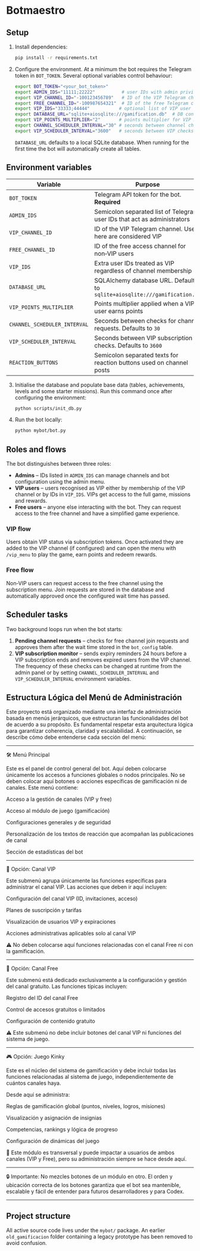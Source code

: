 # Botmaestro

## Setup

1. Install dependencies:

   ```bash
   pip install -r requirements.txt
   ```

2. Configure the environment. At a minimum the bot requires the Telegram token
   in `BOT_TOKEN`. Several optional variables control behaviour:

   ```bash
   export BOT_TOKEN="<your_bot_token>"
   export ADMIN_IDS="11111;22222"          # user IDs with admin privileges
   export VIP_CHANNEL_ID="-100123456789"   # ID of the VIP Telegram channel
   export FREE_CHANNEL_ID="-100987654321"  # ID of the free Telegram channel
   export VIP_IDS="33333;44444"           # optional list of VIP user IDs
   export DATABASE_URL="sqlite+aiosqlite:///gamification.db"  # DB connection
   export VIP_POINTS_MULTIPLIER="2"       # points multiplier for VIP members
   export CHANNEL_SCHEDULER_INTERVAL="30" # seconds between channel checks
   export VIP_SCHEDULER_INTERVAL="3600"   # seconds between VIP checks
   ```

   `DATABASE_URL` defaults to a local SQLite database. When running for the
   first time the bot will automatically create all tables.

## Environment variables

| Variable | Purpose |
| -------- | ------- |
| `BOT_TOKEN` | Telegram API token for the bot. **Required** |
| `ADMIN_IDS` | Semicolon separated list of Telegram user IDs that act as administrators |
| `VIP_CHANNEL_ID` | ID of the VIP Telegram channel. Users here are considered VIP |
| `FREE_CHANNEL_ID` | ID of the free access channel for non‑VIP users |
| `VIP_IDS` | Extra user IDs treated as VIP regardless of channel membership |
| `DATABASE_URL` | SQLAlchemy database URL. Defaults to `sqlite+aiosqlite:///gamification.db` |
| `VIP_POINTS_MULTIPLIER` | Points multiplier applied when a VIP user earns points |
| `CHANNEL_SCHEDULER_INTERVAL` | Seconds between checks for channel requests. Defaults to `30` |
| `VIP_SCHEDULER_INTERVAL` | Seconds between VIP subscription checks. Defaults to `3600` |
| `REACTION_BUTTONS` | Semicolon separated texts for reaction buttons used on channel posts |

3. Initialise the database and populate base data (tables, achievements,
   levels and some starter missions). Run this command once after configuring
   the environment:

   ```bash
   python scripts/init_db.py
   ```

4. Run the bot locally:

   ```bash
   python mybot/bot.py
   ```

## Roles and flows

The bot distinguishes between three roles:

* **Admins** – IDs listed in `ADMIN_IDS` can manage channels and bot
  configuration using the admin menu.
* **VIP users** – users recognised as VIP either by membership of the VIP
  channel or by IDs in `VIP_IDS`. VIPs get access to the full game, missions
  and rewards.
* **Free users** – anyone else interacting with the bot. They can request
  access to the free channel and have a simplified game experience.

### VIP flow

Users obtain VIP status via subscription tokens. Once activated they are added
to the VIP channel (if configured) and can open the menu with `/vip_menu` to
play the game, earn points and redeem rewards.

### Free flow

Non‑VIP users can request access to the free channel using the subscription
menu. Join requests are stored in the database and automatically approved once
the configured wait time has passed.

## Scheduler tasks

Two background loops run when the bot starts:

1. **Pending channel requests** – checks for free channel join requests and
   approves them after the wait time stored in the `bot_config` table.
2. **VIP subscription monitor** – sends expiry reminders 24&nbsp;hours before a
   VIP subscription ends and removes expired users from the VIP channel.
   The frequency of these checks can be changed at runtime from the admin
   panel or by setting `CHANNEL_SCHEDULER_INTERVAL` and
   `VIP_SCHEDULER_INTERVAL` environment variables.


## Estructura Lógica del Menú de Administración

Este proyecto está organizado mediante una interfaz de administración basada en menús jerárquicos, que estructuran las funcionalidades del bot de acuerdo a su propósito. Es fundamental respetar esta arquitectura lógica para garantizar coherencia, claridad y escalabilidad. A continuación, se describe cómo debe entenderse cada sección del menú:


---

🛠️ Menú Principal

Este es el panel de control general del bot. Aquí deben colocarse únicamente los accesos a funciones globales o nodos principales. No se deben colocar aquí botones o acciones específicas de gamificación ni de canales. Este menú contiene:

Acceso a la gestión de canales (VIP y free)

Acceso al módulo de juego (gamificación)

Configuraciones generales y de seguridad

Personalización de los textos de reacción que acompañan las publicaciones de canal

Sección de estadísticas del bot



---

🔐 Opción: Canal VIP 

Este submenú agrupa únicamente las funciones específicas para administrar el canal VIP. Las acciones que deben ir aquí incluyen:

Configuración del canal VIP (ID, invitaciones, acceso)

Planes de suscripción y tarifas

Visualización de usuarios VIP y expiraciones

Acciones administrativas aplicables solo al canal VIP


⚠️ No deben colocarse aquí funciones relacionadas con el canal Free ni con la gamificación.


---

🎁 Opción: Canal Free

Este submenú está dedicado exclusivamente a la configuración y gestión del canal gratuito. Las funciones típicas incluyen:

Registro del ID del canal Free

Control de accesos gratuitos o limitados

Configuración de contenido gratuito


⚠️ Este submenú no debe incluir botones del canal VIP ni funciones del sistema de juego.


---

🎮 Opción: Juego Kinky 

Este es el núcleo del sistema de gamificación y debe incluir todas las funciones relacionadas al sistema de juego, independientemente de cuántos canales haya.

Desde aquí se administra:

Reglas de gamificación global (puntos, niveles, logros, misiones)

Visualización y asignación de insignias

Competencias, rankings y lógica de progreso

Configuración de dinámicas del juego


🔁 Este módulo es transversal y puede impactar a usuarios de ambos canales (VIP y Free), pero su administración siempre se hace desde aquí.


---

🔒 Importante: No mezcles botones de un módulo en otro. El orden y ubicación correcta de los botones garantiza que el bot sea mantenible, escalable y fácil de entender para futuros desarrolladores y para Codex.


---

## Project structure

All active source code lives under the `mybot/` package. An earlier
`old_gamificacion` folder containing a legacy prototype has been removed
to avoid confusion.
